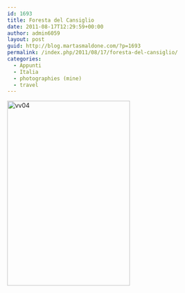 ```yaml
---
id: 1693
title: Foresta del Cansiglio
date: 2011-08-17T12:29:59+00:00
author: admin6059
layout: post
guid: http://blog.martasmaldone.com/?p=1693
permalink: /index.php/2011/08/17/foresta-del-cansiglio/
categories:
  - Appunti
  - Italia
  - photographies (mine)
  - travel
---
```

<img class="aligncenter size-full wp-image-3526" src="http://blog.martasmaldone.eu/wp-content/uploads/2011/08/vv04.jpg" alt="vv04" width="283" height="425" srcset="http://blog.martasmaldone.eu/wp-content/uploads/2011/08/vv04.jpg 283w, http://blog.martasmaldone.eu/wp-content/uploads/2011/08/vv04-200x300.jpg 200w" sizes="(max-width: 283px) 100vw, 283px" />